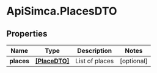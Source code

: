 # ApiSimca.PlacesDTO

## Properties
Name | Type | Description | Notes
------------ | ------------- | ------------- | -------------
**places** | [**[PlaceDTO]**](PlaceDTO.md) | List of places | [optional] 


